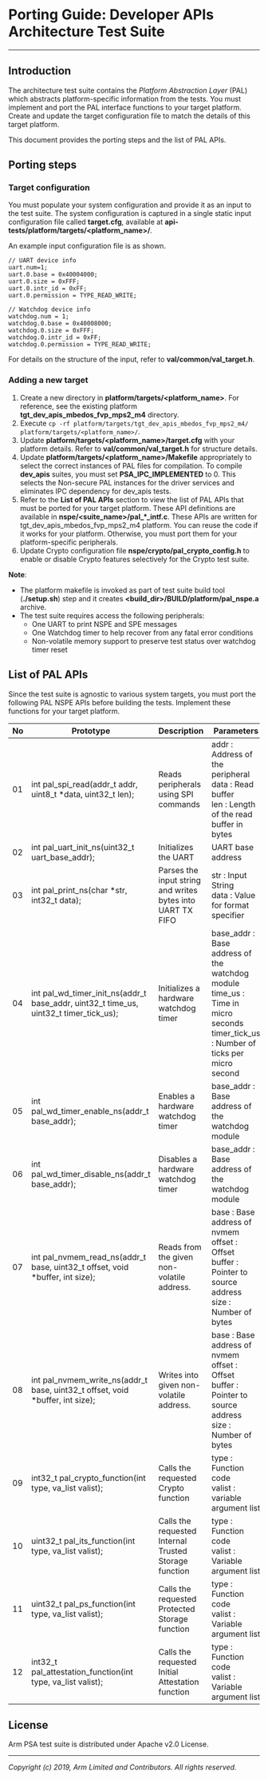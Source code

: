 
# Porting Guide: Developer APIs Architecture Test Suite
-----------------------------------------------------

## Introduction
The architecture test suite contains the *Platform Abstraction Layer* (PAL) which abstracts platform-specific information from the tests. You must implement and port the PAL interface functions to your target platform. Create and update the target configuration file to match the details of this target platform.

This document provides the porting steps and the list of PAL APIs.

## Porting steps

### Target configuration

You must populate your system configuration and provide it as an input to the test suite. The system configuration is captured in a single static input configuration file called **target.cfg**, available at **api-tests/platform/targets/<platform_name>/**. <br />

An example input configuration file is as shown.

    // UART device info
    uart.num=1;
    uart.0.base = 0x40004000;
    uart.0.size = 0xFFF;
    uart.0.intr_id = 0xFF;
    uart.0.permission = TYPE_READ_WRITE;

    // Watchdog device info
    watchdog.num = 1;
    watchdog.0.base = 0x40008000;
    watchdog.0.size = 0xFFF;
    watchdog.0.intr_id = 0xFF;
    watchdog.0.permission = TYPE_READ_WRITE;

  For details on the structure of the input, refer to **val/common/val_target.h**.

### Adding a new target

  1. Create a new directory in **platform/targets/<platform_name>**. For reference, see the existing platform **tgt_dev_apis_mbedos_fvp_mps2_m4** directory.
  2. Execute `cp -rf platform/targets/tgt_dev_apis_mbedos_fvp_mps2_m4/ platform/targets/<platform_name>/`.
  3. Update **platform/targets/<platform_name>/target.cfg** with your platform details. Refer to **val/common/val_target.h** for structure details.
  4. Update **platform/targets/<platform_name>/Makefile** appropriately to select the correct instances of PAL files for compilation. To compile **dev_apis** suites, you must set **PSA_IPC_IMPLEMENTED** to 0. This selects the Non-secure PAL instances for the driver services and eliminates IPC dependency for dev_apis tests.
  5. Refer to the **List of PAL APIs** section to view the list of PAL APIs that must be ported for your target platform. These API definitions are available in **nspe/<suite_name>/pal_\*\_intf.c**. These APIs are written for tgt_dev_apis_mbedos_fvp_mps2_m4 platform. You can reuse the code if it works for your platform. Otherwise, you must port them for your platform-specific peripherals.
  6. Update Crypto configuration file **nspe/crypto/pal_crypto_config.h** to enable or disable Crypto features selectively for the Crypto test suite.

**Note**:
- The platform makefile is invoked as part of test suite build tool (**./setup.sh**) step and it creates **<build_dir>/BUILD/platform/pal_nspe.a** archive.
- The test suite requires access the following peripherals:
  - One UART to print NSPE and SPE messages
  - One Watchdog timer to help recover from any fatal error conditions
  - Non-volatile memory support to preserve test status over watchdog timer reset


## List of PAL APIs
Since the test suite is agnostic to various system targets, you must port the following PAL NSPE APIs before building the tests. Implement these functions for your target platform. <br />

| No | Prototype                                                                                                                   | Description                                                            | Parameters                                               |
|----|-----------------------------------------------------------------------------------------------------------------------------|------------------------------------------------------------------------|----------------------------------------------------------|
| 01 | int pal_spi_read(addr_t addr, uint8_t *data, uint32_t len);                                                                 | Reads peripherals using SPI commands                 | addr : Address of the peripheral<br/>data : Read buffer<br/>len  : Length of the read buffer in bytes<br/>                    |
| 02 | int pal_uart_init_ns(uint32_t uart_base_addr);                                                                              | Initializes the UART                                     | UART base address<br/>                                      |
| 03 | int pal_print_ns(char *str, int32_t data);                                                                                 | Parses the input string and writes bytes into UART TX FIFO| str      : Input String<br/>data     : Value for format specifier<br/>                             |
| 04 | int pal_wd_timer_init_ns(addr_t base_addr, uint32_t time_us, uint32_t timer_tick_us);                                       | Initializes a hardware watchdog timer                                 | base_addr       : Base address of the watchdog module<br/>time_us         : Time in micro seconds<br/>timer_tick_us   : Number of ticks per micro second<br/>|
| 05 | int pal_wd_timer_enable_ns(addr_t base_addr);                                                                               | Enables a hardware watchdog timer                                      | base_addr       : Base address of the watchdog module<br/>|
| 06 | int pal_wd_timer_disable_ns(addr_t base_addr);                                                                              | Disables a hardware watchdog timer                                     | base_addr  : Base address of the watchdog module<br/>    |
| 07 | int pal_nvmem_read_ns(addr_t base, uint32_t offset, void *buffer, int size);                                                | Reads from the given non-volatile address.                                 | base    : Base address of nvmem<br/>offset  : Offset<br/>buffer  : Pointer to source address<br/>size    : Number of bytes<br/>                     |
| 08 | int pal_nvmem_write_ns(addr_t base, uint32_t offset, void *buffer, int size);                                               | Writes into given non-volatile address.                                | base    : Base address of nvmem<br/>offset  : Offset<br/>buffer  : Pointer to source address<br/>size    : Number of bytes<br/>                     |
| 09 | int32_t pal_crypto_function(int type, va_list valist);                                                                     | Calls the requested Crypto function                       | type    : Function code<br/>valist  : variable argument list<br/>                             |
| 10 | uint32_t pal_its_function(int type, va_list valist);                                                                     | Calls the requested Internal Trusted Storage  function                       | type    : Function code<br/>valist  : Variable argument list<br/>                             |
| 11 | uint32_t pal_ps_function(int type, va_list valist);                                                                     | Calls the requested Protected Storage  function                       | type    : Function code<br/>valist  : Variable argument list<br/>                             |
| 12 | int32_t pal_attestation_function(int type, va_list valist);                                                                | Calls the requested Initial Attestation  function                       | type    : Function code<br/>valist  : Variable argument list<br/>                             |

## License
Arm PSA test suite is distributed under Apache v2.0 License.

--------------

*Copyright (c) 2019, Arm Limited and Contributors. All rights reserved.*
